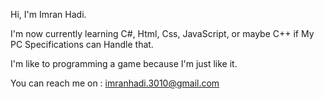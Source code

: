 Hi, I'm Imran Hadi.

I'm now currently learning C#, Html, Css, JavaScript, or maybe C++ if My PC Specifications can Handle that.

I'm like to programming a game because I'm just like it.

You can reach me on : imranhadi.3010@gmail.com

<!---
Oathstring/Oathstring is a ✨ special ✨ repository because its `README.md` (this file) appears on your GitHub profile.
You can click the Preview link to take a look at your changes.
--->
